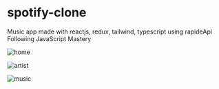 # spotify-clone
Music app made with reactjs, redux, tailwind, typescript  using rapideApi 
Following JavaScript Mastery

![home](https://user-images.githubusercontent.com/61586802/195142476-e96968a6-ea1e-4512-92bd-647810db9683.png)

![artist](https://user-images.githubusercontent.com/61586802/195142487-61be415f-ff5f-45eb-a447-1992f4096658.png)

![music](https://user-images.githubusercontent.com/61586802/195142515-a85da9a4-a7bd-4d9e-b884-f18a8242a7c4.png)
